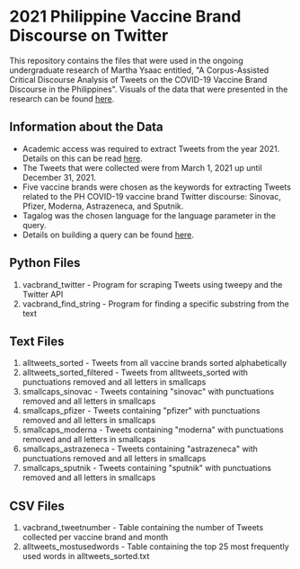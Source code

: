 # 2021 Philippine Vaccine Brand Discourse on Twitter
This repository contains the files that were used in the ongoing undergraduate research of Martha Ysaac entitled, "A Corpus-Assisted Critical Discourse Analysis of Tweets on the COVID-19 Vaccine Brand Discourse in the Philippines". Visuals of the data that were presented in the research can be found [here](https://public.tableau.com/app/profile/martha.ysaac). 

## Information about the Data
- Academic access was required to extract Tweets from the year 2021. Details on this can be read [here](https://developer.twitter.com/en/products/twitter-api/academic-research/product-details).
- The Tweets that were collected were from March 1, 2021 up until December 31, 2021.
- Five vaccine brands were chosen as the keywords for extracting Tweets related to the PH COVID-19 vaccine brand Twitter discourse: Sinovac, Pfizer, Moderna, Astrazeneca, and Sputnik.
- Tagalog was the chosen language for the language parameter in the query. 
- Details on building a query can be found [here](https://developer.twitter.com/en/docs/twitter-api/tweets/search/integrate/build-a-query).

## Python Files
1. vacbrand_twitter - Program for scraping Tweets using tweepy and the Twitter API
2. vacbrand_find_string - Program for finding a specific substring from the text

## Text Files
1. alltweets_sorted - Tweets from all vaccine brands sorted alphabetically
2. alltweets_sorted_filtered - Tweets from alltweets_sorted with punctuations removed and all letters in smallcaps
3. smallcaps_sinovac - Tweets containing "sinovac" with punctuations removed and all letters in smallcaps
4. smallcaps_pfizer - Tweets containing "pfizer" with punctuations removed and all letters in smallcaps
5. smallcaps_moderna - Tweets containing "moderna" with punctuations removed and all letters in smallcaps
6. smallcaps_astrazeneca - Tweets containing "astrazeneca" with punctuations removed and all letters in smallcaps
7. smallcaps_sputnik - Tweets containing "sputnik" with punctuations removed and all letters in smallcaps

## CSV Files
1. vacbrand_tweetnumber - Table containing the number of Tweets collected per vaccine brand and month
2. alltweets_mostusedwords - Table containing the top 25 most frequently used words in alltweets_sorted.txt
